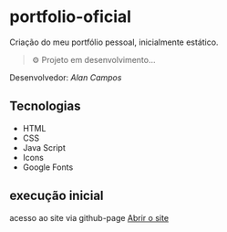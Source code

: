 # portfolio-oficial

Criação do meu portfólio pessoal,
inicialmente estático.


> ⚙ Projeto em desenvolvimento...

Desenvolvedor:  *Alan Campos*
## Tecnologias 

* HTML
* CSS
* Java Script
* Icons
* Google Fonts

## execução inicial
acesso ao site via github-page
[Abrir o site](https://alancamposdev.github.io/portfolio-oficial/)